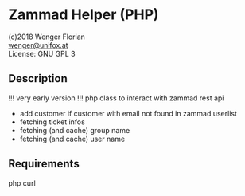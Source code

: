 
# Zammad Helper (PHP)

(c)2018 Wenger Florian<br>
wenger@unifox.at<br>
License: GNU GPL 3

## Description

!!! very early version !!!
php class to interact with zammad rest api

* add customer if customer with email not found in zammad userlist
* fetching ticket infos
* fetching (and cache) group name
* fetching (and cache) user name

## Requirements
php curl

